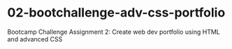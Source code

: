 # 02-bootchallenge-adv-css-portfolio
Bootcamp Challenge Assignment 2: Create web dev portfolio using HTML and advanced CSS
